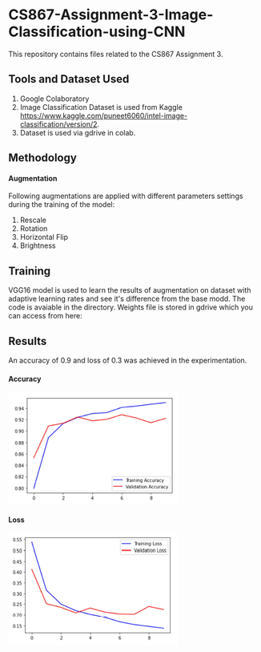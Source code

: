 # CS867-Assignment-3-Image-Classification-using-CNN
This repository contains files related to the CS867 Assignment 3.

## Tools and Dataset Used
1. Google Colaboratory
2. Image Classification Dataset is used from Kaggle https://www.kaggle.com/puneet6060/intel-image-classification/version/2.
3. Dataset is used via gdrive in colab.

## Methodology

#### Augmentation
Following augmentations are applied with different parameters settings during the training of the model:
1. Rescale
2. Rotation
3. Horizontal Flip
4. Brightness

## Training
VGG16 model is used to learn the results of augmentation on dataset with adaptive learning rates and see it's difference from the base modd. The code is avaiable in the directory. Weights file is stored in gdrive which you can access from here: 

## Results
An accuracy of 0.9 and loss of 0.3 was achieved in the experimentation.

#### Accuracy
![alt text](https://github.com/mkhalilSEECS/CS867-Assignment-3-Image-Classification-using-CNN/blob/main/accuracy.PNG?raw=true)
#### Loss
![alt text](https://github.com/mkhalilSEECS/CS867-Assignment-3-Image-Classification-using-CNN/blob/main/loss.PNG?raw=true)
